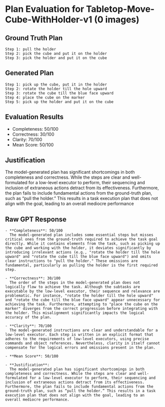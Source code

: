# Plan Evaluation for Tabletop-Move-Cube-WithHolder-v1 (0 images)

## Ground Truth Plan
```
Step 1: pull the holder
Step 2: pick the cube and put it on the holder
Step 3: pick the holder and put it on the cube
```

## Generated Plan
```
Step 1: pick up the cube, put it in the holder
Step 2: rotate the holder till the hole upward
Step 3: rotate the cube till the blue face upward
Step 4: place the cube on the marker
Step 5: pick up the holder and put it on the cube
```

## Evaluation Results
- Completeness: 50/100
- Correctness: 30/100
- Clarity: 70/100
- Mean Score: 50/100

## Justification
The model-generated plan has significant shortcomings in both completeness and correctness. While the steps are clear and well-formulated for a low-level executor to perform, their sequencing and inclusion of extraneous actions detract from its effectiveness. Furthermore, the plan fails to include fundamental actions from the ground-truth plan, such as “pull the holder.” This results in a task execution plan that does not align with the goal, leading to an overall mediocre performance

## Raw GPT Response
```
- **Completeness**: 50/100  
  The model-generated plan includes some essential steps but misses critical ones from the ground-truth required to achieve the task goal directly. While it contains elements from the task, such as picking up the cube and working with the holder, it deviates significantly by introducing irrelevant actions (e.g., "rotate the holder till the hole upward" and "rotate the cube till the blue face upward") and omits clear instructions to "pull the holder." These omissions are fundamental, particularly as pulling the holder is the first required step.

- **Correctness**: 30/100  
  The order of the steps in the model-generated plan does not logically flow to achieve the task. Although the subtasks are executable by the low-level executor, their sequence and relevance are problematic. For instance, "rotate the holder till the hole upward" and "rotate the cube till the blue face upward" appear unnecessary for achieving the task. Furthermore, attempting to "place the cube on the marker" diverges from the correct progression before integrating with the holder. This misalignment significantly impacts the logical accuracy of the plan.

- **Clarity**: 70/100  
  The model-generated instructions are clear and understandable for a low-level executor. Each step is written in an explicit format that adheres to the requirements of low-level executors, using precise commands and object references. Nevertheless, clarity in itself cannot compensate for the logical errors and omissions present in the plan.

- **Mean Score**: 50/100  

- **Justification**:  
  The model-generated plan has significant shortcomings in both completeness and correctness. While the steps are clear and well-formulated for a low-level executor to perform, their sequencing and inclusion of extraneous actions detract from its effectiveness. Furthermore, the plan fails to include fundamental actions from the ground-truth plan, such as “pull the holder.” This results in a task execution plan that does not align with the goal, leading to an overall mediocre performance.
```

